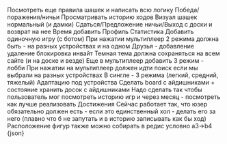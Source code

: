 Посмотреть еще правила шашек и написать всю логику
Победа/поражения/ничьи
Просматривать историю ходов
Визуал шашек нормальный (и дамки)
Сдаться/Предложение ничьи/Выход с доски и возврат на нее
Время добавить
Профиль
Статистика
Добавить одиночную игру (с ботом)
При нажатии мультиплеер 2 режима должна быть - на разных устройствах и на одном
Друзья - добавление удаление блокировка инвайт
Темная тема должна сохраняться на всем сайте (и на доске и везде)
Еще в мультиплеер добавить 3 режим - лобби
При нажатии на мультиплеер должен идти поиск если мы выбрали на разных устройствах
В сингле - 3 режима (легкий, средний, тяжелый)
Адаптацию под устройства
Сделать board с айдишниками + состояние хранить досок с айдишниками
Надо сделать так чтобы пользователь мог посмотреть историю игр и через месяц - посмотреть как лучше реализовать
Достижения
Сейчас работает так, что юзер обязательно должен есть - если это единственный хол - делать его за него (плавно что б не запутать и в историю записывать как бы ход)
Расположение фигур также можно собирать в редис условно a3->b4 {json}